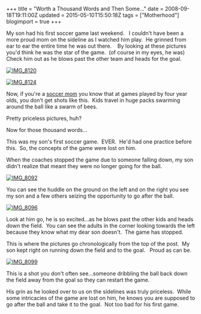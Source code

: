 +++
title = "Worth a Thousand Words and Then Some..."
date = 2008-09-18T19:11:00Z
updated = 2015-05-10T15:50:18Z
tags = ["Motherhood"]
blogimport = true 
+++

My son had his first soccer game last weekend.   I couldn't have been a more proud mom on the sideline as I watched him play.  He grinned from ear to ear the entire time he was out there.    By looking at these pictures you'd think he was the star of the game.  (of course in my eyes, he was) Check him out as he blows past the other team and heads for the goal.  

 [![IMG_8120](https://latc.s3.amazonaws.com/wp-content/uploads/2008/09/img-8120-thumb.jpg)](https://latc.s3.amazonaws.com/wp-content/uploads/2008/09/img-8120.jpg)  

[![IMG_8124](https://latc.s3.amazonaws.com/wp-content/uploads/2008/09/img-8124-thumb.jpg)](https://latc.s3.amazonaws.com/wp-content/uploads/2008/09/img-8124.jpg)  

Now, if you're a [soccer mom](http://lifeatthecircus.com/2008/09/07/do-you-notice-the-difference/) you know that at games played by four year olds, you don't get shots like this.  Kids travel in huge packs swarming around the ball like a swarm of bees.  

Pretty priceless pictures, huh?  

Now for those thousand words...  

This was my son's first soccer game.  EVER.  He'd had one practice before this.  So, the concepts of the game were lost on him.  

When the coaches stopped the game due to someone falling down, my son didn't realize that meant they were no longer going for the ball.  

[![IMG_8092](https://latc.s3.amazonaws.com/wp-content/uploads/2008/09/img-8092-thumb.jpg)](https://latc.s3.amazonaws.com/wp-content/uploads/2008/09/img-80921.jpg)  

You can see the huddle on the ground on the left and on the right you see my son and a few others seizing the opportunity to go after the ball.  

[![IMG_8096](https://latc.s3.amazonaws.com/wp-content/uploads/2008/09/img-8096-thumb.jpg)](https://latc.s3.amazonaws.com/wp-content/uploads/2008/09/img-8096.jpg)  

Look at him go, he is so excited...as he blows past the other kids and heads down the field.  You can see the adults in the corner looking towards the left because they know what my dear son doesn't.  The game has stopped.  

This is where the pictures go chronologically from the top of the post.  My son kept right on running down the field and to the goal.   Proud as can be.  

[![IMG_8099](https://latc.s3.amazonaws.com/wp-content/uploads/2008/09/img-8099-thumb.jpg)](https://latc.s3.amazonaws.com/wp-content/uploads/2008/09/img-8099.jpg)  

This is a shot you don't often see...someone dribbling the ball back down the field away from the goal so they can restart the game.  

His grin as he looked over to us on the sidelines was truly priceless.  While some intricacies of the game are lost on him, he knows you are supposed to go after the ball and take it to the goal.  Not too bad for his first game.  

[](https://latc.s3.amazonaws.com/wp-content/uploads/2008/09/img-80921.jpg)
